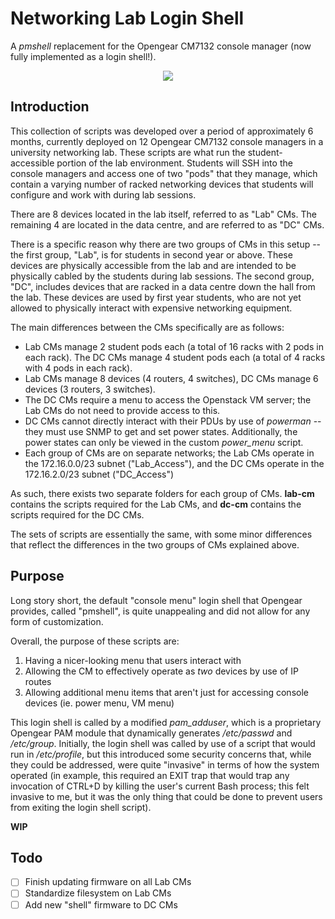 # Networking Lab Login Shell
A *pmshell* replacement for the Opengear CM7132 console manager (now fully implemented as a login shell!).

<p align="center">
  <img src="../images/logo.png"/>
</p>

## Introduction
This collection of scripts was developed over a period of approximately 6 months, currently deployed on 12 Opengear CM7132 console managers in a university networking lab. These scripts are what run the student-accessible portion of the lab environment. Students will SSH into the console managers and access one of two "pods" that they manage, which contain a varying number of racked networking devices that students will configure and work with during lab sessions.

There are 8 devices located in the lab itself, referred to as "Lab" CMs. The remaining 4 are located in the data centre, and are referred to as "DC" CMs.

There is a specific reason why there are two groups of CMs in this setup -- the first group, "Lab", is for students in second year or above. These devices are physically accessible from the lab and are intended to be physically cabled by the students during lab sessions. The second group, "DC", includes devices that are racked in a data centre down the hall from the lab. These devices are used by first year students, who are not yet allowed to physically interact with expensive networking equipment. 

The main differences between the CMs specifically are as follows:

- Lab CMs manage 2 student pods each (a total of 16 racks with 2 pods in each rack). The DC CMs manage 4 student pods each (a total of 4 racks with 4 pods in each rack).
- Lab CMs manage 8 devices (4 routers, 4 switches), DC CMs manage 6 devices (3 routers, 3 switches).
- The DC CMs require a menu to access the Openstack VM server; the Lab CMs do not need to provide access to this.
- DC CMs cannot directly interact with their PDUs by use of *powerman* -- they must use SNMP to get and set power states. Additionally, the power states can only be viewed in the custom *power_menu* script. 
- Each group of CMs are on separate networks; the Lab CMs operate in the 172.16.0.0/23 subnet ("Lab_Access"), and the DC CMs operate in the 172.16.2.0/23 subnet ("DC_Access")

As such, there exists two separate folders for each group of CMs. **lab-cm** contains the scripts required for the Lab CMs, and **dc-cm** contains the scripts required for the DC CMs.

The sets of scripts are essentially the same, with some minor differences that reflect the differences in the two groups of CMs explained above. 

## Purpose

Long story short, the default "console menu" login shell that Opengear provides, called "pmshell", is quite unappealing and did not allow for any form of customization. 

Overall, the purpose of these scripts are:
1. Having a nicer-looking menu that users interact with
2. Allowing the CM to effectively operate as *two* devices by use of IP routes
3. Allowing additional menu items that aren't just for accessing console devices (ie. power menu, VM menu)



This login shell is called by a modified *pam_adduser*, which is a proprietary Opengear PAM module that dynamically generates */etc/passwd* and */etc/group*. Initially, the login shell was called by use of a script that would run in */etc/profile*, but this introduced some security concerns that, while they could be addressed, were quite "invasive" in terms of how the system operated (in example, this required an EXIT trap that would trap any invocation of CTRL+D by killing the user's current Bash process; this felt invasive to me, but it was the only thing that could be done to prevent users from exiting the login shell script).

**WIP**

## Todo
- [ ] Finish updating firmware on all Lab CMs
- [ ] Standardize filesystem on Lab CMs
- [ ] Add new "shell" firmware to DC CMs
